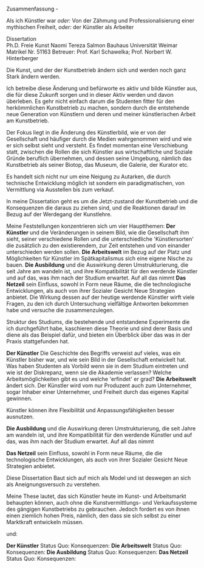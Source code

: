 Zusammenfassung - 

Als ich Künstler war *oder:* Von der Zähmung und Professionalisierung einer mythischen Freiheit, *oder:*  der Künstler als Arbeiter 

Dissertation  
Ph.D. Freie Kunst
Naomi Tereza Salmon
Bauhaus Universität Weimar
Matrikel Nr. 51163
Betreuer: Prof. Karl Schawelka; Prof. Norbert W. Hinterberger

Die Kunst, und der der Kunstbetrieb ändern sich und werden noch ganz Stark ändern werden. 

Ich betreibe diese Änderung und befürworte es aktiv und bilde Künstler aus, die für diese Zukunft sorgen und in dieser Aktiv werden und davon überleben.
Es gehr nicht einfach darum die Studenten fitter für den herkömmlichen Kunstbetrieb zu machen, sondern durch die entstehende neue Generation von Künstlern 
und deren und meiner künstlerischen Arbeit am Kunstbetrieb. 

Der Fokus liegt in die Änderung des Künstlerbild, wie er von der Gesellschaft und häufiger durch die Medien wahrgenommen wird und wie er sich selbst sieht und versteht. Es findet momentan eine Verschiebung statt, zwischen die Rollen die sich Künstler aus wirtschaftliche und Soziale Gründe beruflich übernehmen, und dessen seine Umgebung, nämlich das Kunstbetrieb als seiner Biotop, das Museum, die Galerie, der Kurator etc.

Es handelt sich nicht nur um eine Neigung zu Autarken, die durch technische Entwicklung möglich ist sondern ein paradigmatischen, von Vermittlung via Ausstellen bis zum verkauf.

In meine Dissertation geht es um die Jetzt-zustand der Kunstbetrieb und die Konsequenzen die daraus zu ziehen sind, und die Reaktionen darauf im Bezug auf der Werdegang der Kunstlehre.

Meine Feststellungen konzentrieren sich um vier Hauptthemen: **Der Künstler** und die Veränderungen in seinem Bild, wie die Gesellschaft ihm sieht, seiner verschiedene 
Rollen und die unterschiedliche 'Künstlersorten' die zusätzlich zu den existierendem, zur Zeit entstehen und von einander unterschieden werden sollen. **Die Arbeitswelt** 
im Bezug auf der Platz und Möglichkeiten für Künstler im Spätkapitalismus sich eine eigene Nische zu bauen. **Die Ausbildung** und die Auswirkung deren Umstrukturierung, 
die seit Jahre am wandeln ist, und ihre Kompatibilität für den werdende Künstler und auf das, was ihm nach der Studium erwartet. Auf all das nimmt **Das Netzeil** sein 
Einfluss, sowohl in Form neue Räume, die die technologische Entwicklungen, als auch von ihrer Sozialer Gesicht Neue Strategien anbietet. Die Wirkung dessen auf der 
heutige werdende Künstler wirft viele Fragen, zu den ich durch Untersuchung vielfältige Antworten bekommen habe und versuche die zusammenzulegen.

Struktur des Studiums, die bestehende und entstandene Experimente die ich durchgeführt habe, kaschieren diese Theorie und sind derer Basis und diene als das Beispiel dafür,
und bieten ein Überblick über das was in der Praxis stattgefunden hat.


**Der Künstler** 
Die Geschichte des Begriffs verweist auf vieles, was ein Künstler bisher war, und wie sein Bild in der Gesellschaft entwickelt hat. Was haben Studenten als Vorbild wenn 
sie in dem Studium eintreten und wie ist der Diskrepanz, wenn sie die Akademie verlassen? Welche Arbeitsmöglichkeiten gibt es und welche 'erfindet' er grad?
**Die Arbeitswelt** ändert sich. Der Künstler wird vom nur Produzent auch zum Unternehmer, sogar Inhaber einer Unternehmer, und Freiheit durch das eigenes Kapital gewinnen.

Künstler können ihre Flexibilität und Anpassungsfähigkeiten besser ausnutzen. 


**Die Ausbildung** und die Auswirkung deren Umstrukturierung, 
die seit Jahre am wandeln ist, und ihre Kompatibilität für den werdende Künstler und auf das, was ihm nach der Studium erwartet. Auf all das nimmt 

**Das Netzeil** sein 
Einfluss, sowohl in Form neue Räume, die die technologische Entwicklungen, als auch von ihrer Sozialer Gesicht Neue Strategien anbietet.

Diese Dissertation Baut sich auf mich als Model und ist deswegen an sich als Aneignungsversuch zu verstehen. 

Meine These lautet, das sich Künstler heute im Kunst- und Arbeitsmarkt behaupten können, auch ohne die Kunstvermittlungs- und Verkaufssysteme des gängigen Kunstbetriebs zu gebrauchen. Jedoch 
fordert es von ihnen einen ziemlich hohen Preis, nämlich, den dass sie sich selbst zu einer Marktkraft entwickeln müssen.

und:


**Der Künstler** 
Status Quo:
Konsequenzen:
**Die Arbeitswelt**
Status Quo:
Konsequenzen:
**Die Ausbildung**
Status Quo:
Konsequenzen:
**Das Netzeil**
Status Quo:
Konsequenzen:

